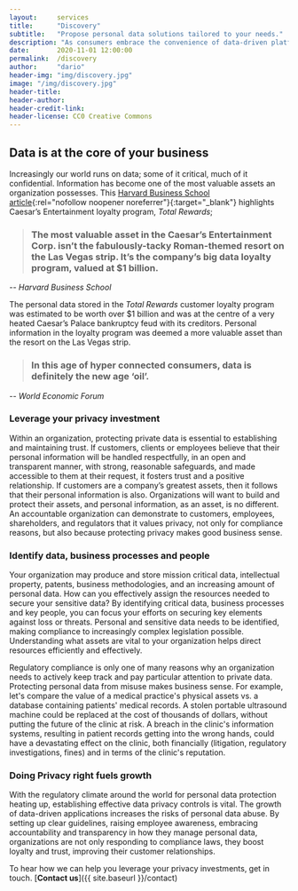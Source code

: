 ```yaml
---
layout:     services
title:      "Discovery"
subtitle:   "Propose personal data solutions tailored to your needs."
description: "As consumers embrace the convenience of data-driven platforms, data privacy and security will not only be a risk management or compliance issue, but a competitive advantage."
date:       2020-11-01 12:00:00
permalink:  /discovery
author:     "dario"
header-img: "img/discovery.jpg"
image: "/img/discovery.jpg"
header-title:
header-author:
header-credit-link:
header-license: CC0 Creative Commons
---
```


## Data is at the core of your business
Increasingly our world runs on data; some of it critical, much of it confidential. Information has become one of the most valuable assets an organization possesses. This [Harvard Business School article](https://digit.hbs.org/submission/caesars-entertainment-what-happens-in-vegas-ends-up-in-a-1billion-database/){:rel="nofollow noopener noreferrer"}{:target="_blank"} highlights Caesar’s Entertainment loyalty program, _Total Rewards_;

> ### The most valuable asset in the Caesar’s Entertainment Corp. isn’t the fabulously-tacky Roman-themed resort on the Las Vegas strip.  It’s the company’s big data loyalty program, valued at $1 billion.
-- <cite>Harvard Business School</cite>

The personal data stored in the _Total Rewards_ customer loyalty program was estimated to be worth over $1 billion and was at the centre of a very heated Caesar’s Palace bankruptcy feud with its creditors. Personal information in the loyalty program was deemed a more valuable asset than the resort on the Las Vegas strip.

> ### In this age of hyper connected consumers, data is definitely the new age ‘oil’.
-- <cite>World Economic Forum</cite>

### Leverage your privacy investment 
Within an organization, protecting private data is essential to establishing and maintaining trust. If customers, clients or employees believe that their personal information will be handled respectfully, in an open and transparent manner, with strong, reasonable safeguards, and made accessible to them at their request, it fosters trust and a positive relationship. If customers are a company’s greatest assets, then it follows that their personal information is also. Organizations will want to build and protect their assets, and personal information, as an asset, is no different. An accountable organization can demonstrate to customers, employees, shareholders, and regulators that it values privacy, not only for compliance reasons, but also because protecting privacy makes good business sense.

### Identify data, business processes and people 
Your organization may produce and store mission critical data, intellectual property, patents, business methodologies, and an increasing amount of personal data. How can you effectively assign the resources needed to secure your sensitive data? By identifying critical data, business processes and key people, you can focus your efforts on securing key elements against loss or threats. Personal and sensitive data needs to be identified, making compliance to increasingly complex legislation possible. Understanding what assets are vital to your organization helps direct resources efficiently and effectively.

 
Regulatory compliance is only one of many reasons why an organization needs to actively keep track and pay particular attention to private data. Protecting personal data from misuse makes business sense. For example, let's compare the value of a medical practice's physical assets vs. a database containing patients' medical records. A stolen portable ultrasound machine could be replaced at the cost of thousands of dollars, without putting the future of the clinic at risk. A breach in the clinic's information systems, resulting in patient records getting into the wrong hands, could have a devastating effect on the clinic, both financially (litigation, regulatory investigations, fines) and in terms of the clinic's reputation.


### Doing Privacy right fuels growth
With the regulatory climate around the world for personal data protection heating up, establishing effective data privacy controls is vital. The growth of data-driven applications increases the risks of personal data abuse. By setting up clear guidelines, raising employee awareness, embracing accountability and transparency in how they manage personal data, organizations are not only responding to compliance laws, they boost loyalty and trust, improving their customer relationships.

To hear how we can help you leverage your privacy investments, get in touch. [**Contact us**]({{ site.baseurl }}/contact)
